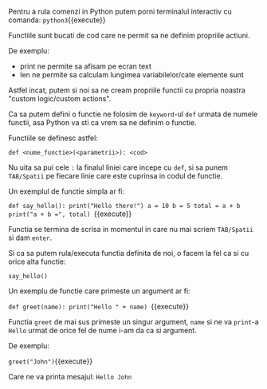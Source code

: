 Pentru a rula comenzi in Python putem porni terminalul interactiv cu comanda: `python3`{{execute}}

Functiile sunt bucati de cod care ne permit sa ne definim propriile actiuni.

De exemplu:

 - print ne permite sa afisam pe ecran text
 - len ne permite sa calculam lungimea variabilelor/cate elemente sunt

Astfel incat, putem si noi sa ne cream propriile functii cu propria noastra "custom logic/custom actions".

Ca sa putem defini o functie ne folosim de `keyword`-ul `def` urmata de numele functii, asa Python va sti ca vrem sa ne definim o functie.

Functiile se definesc astfel:

`def <nume_functie>(<parametrii>):
    <cod>
`

Nu uita sa pui cele `:` la finalul liniei care incepe cu `def`, si sa punem `TAB/Spatii` pe fiecare linie care este cuprinsa in codul de functie.

Un exemplul de functie simpla ar fi:

`def say_hello():
	print("Hello there!")
	a = 10
	b = 5
	total = a + b
	print("a + b =", total)
`{{execute}}

Functia se termina de scrisa in momentul in care nu mai scriem `TAB/Spatii` si dam `enter`.

Si ca sa putem rula/executa functia definita de noi, o facem la fel ca si cu orice alta functie:

`say_hello()`


Un exemplu de functie care primeste un argument ar fi:

`def greet(name):
	print("Hello " + name)
`{{execute}}

Functia `greet` de mai sus primeste un singur argument, `name` si ne va `print`-a `Hello` urmat de orice fel de nume i-am da ca si argument.

De exemplu:

`greet("John")`{{execute}}

Care ne va printa mesajul: `Hello John`
